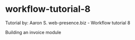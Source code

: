 # workflow-tutorial-8
Tutorial by: Aaron S. web-presence.biz - Workflow tutorial 8

Building an invoice module


